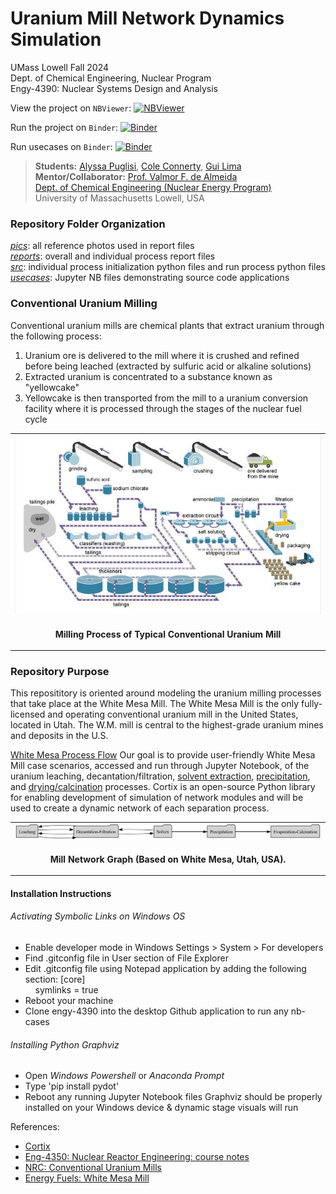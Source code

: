 # Uranium Mill Network Dynamics Simulation

UMass Lowell Fall 2024 <br>
Dept. of Chemical Engineering, Nuclear Program <br>
Engy-4390: Nuclear Systems Design and Analysis

View the project on `NBViewer`: [![NBViewer](https://raw.githubusercontent.com/jupyter/design/master/logos/Badges/nbviewer_badge.svg)](https://nbviewer.jupyter.org/github/dpploy/engy-4390/blob/main/projects/2024/u-mill)

Run the project on `Binder`: [![Binder](https://mybinder.org/badge_logo.svg)](https://mybinder.org/v2/gh/dpploy/engy-4390/HEAD?filepath=projects%2F2024%2Fu-mill%2Freports)

Run usecases on `Binder`: [![Binder](https://mybinder.org/badge_logo.svg)](https://mybinder.org/v2/gh/dpploy/engy-4390/HEAD?filepath=projects%2F2024%2Fu-mill%2Fusecases)

 >**Students:** [Alyssa Puglisi](https://github.com/alyssa-puglisi), [Cole Connerty](https://github.com/coleconn9), [Gui Lima](https://github.com/G00BLiMA)  <br>
 >**Mentor/Collaborator:** [Prof. Valmor F. de Almeida](https://github.com/dealmeidavf) <br>
 >[Dept. of Chemical Engineering (Nuclear Energy Program)](https://www.uml.edu/Engineering/Chemical/faculty/de-Almeida-Valmor.aspx) <br>
 >University of Massachusetts Lowell, USA <br>

### Repository Folder Organization
[*pics*](https://github.com/dpploy/engy-4390/tree/alyssa/projects/2024/u-mill/pics): all reference photos used in report files <br>
[*reports*](https://github.com/dpploy/engy-4390/tree/alyssa/projects/2024/u-mill/reports): overall and individual process report files <br>
[*src*](https://github.com/dpploy/engy-4390/tree/alyssa/projects/2024/u-mill/src): individual process initialization python files and run process python files <br>
[*usecases*](https://github.com/dpploy/engy-4390/tree/main/projects/2024/u-mill/usecases): Jupyter NB files demonstrating source code applications

### Conventional Uranium Milling
Conventional uranium mills are chemical plants that extract uranium through the following process:
1. Uranium ore is delivered to the mill where it is crushed and refined before being leached (extracted by sulfuric acid or alkaline solutions)
1. Extracted uranium is concentrated to a substance known as "yellowcake"
1. Yellowcake is then transported from the mill to a uranium conversion facility where it is processed through the stages of the nuclear fuel cycle

|  |
|:---:|
| <img width="700" src="pics/typical-conventional-uranium-mill.jpg" title="Typical Uranium Mill"> |
| <p style="text-align:center;"><b>Milling Process of Typical Conventional Uranium Mill</b></p> |

### Repository Purpose
This reposititory is oriented around modeling the uranium milling processes that take place at the White Mesa Mill. The White Mesa Mill is the only fully-licensed and operating conventional uranium mill in the United States, located in Utah. The W.M. mill is central to the highest-grade uranium mines and deposits in the U.S. 

[White Mesa Process Flow](https://github.com/dpploy/engy-4390/blob/alyssa/projects/2024/u-mill/pics/white-mesa.png)
Our goal is to provide user-friendly White Mesa Mill case scenarios, accessed and run through Jupyter Notebook, of the uranium leaching, decantation/filtration, [solvent extraction](https://github.com/dpploy/engy-4390/blob/alyssa/projects/2024/u-mill/reports/solvex-project-report.ipynb), [precipitation](https://github.com/dpploy/engy-4390/blob/alyssa/projects/2024/u-mill/reports/Precipitation-Project-Report-GuiLima.ipynb), and [drying/calcination](https://github.com/dpploy/engy-4390/blob/alyssa/projects/2024/u-mill/reports/evaporation-calcination-project-report.ipynb) processes.
Cortix is an open-source Python library for enabling development of simulation of network modules and will be used to create a dynamic network of each separation process. 

|  |
|:---:|
| <img width="1200" src="pics/network-0.gv.png" title="Plant Layout"> |
| <p style="text-align:center;"><b>Mill Network Graph (Based on White Mesa, Utah, USA).</b></p> |

#### Installation Instructions

###### Activating Symbolic Links on Windows OS
+ Enable developer mode in Windows Settings > System > For developers
+ Find .gitconfig file in User section of File Explorer
+ Edit .gitconfig file using Notepad application by adding the following section:
[core] <br>
&nbsp;&nbsp;&nbsp;&nbsp;symlinks = true
+ Reboot your machine
+ Clone engy-4390 into the desktop Github application to run any nb-cases

###### Installing Python Graphviz
+ Open *Windows Powershell* or *Anaconda Prompt*
+ Type 'pip install pydot'
+ Reboot any running Jupyter Notebook files
Graphviz should be properly installed on your Windows device & dynamic stage visuals will run


References:

 + [Cortix](https://cortix.org/)
 + [Eng-4350: Nuclear Reactor Engineering: course notes](https://github.com/dpploy/engy-4350)
+ [NRC: Conventional Uranium Mills](https://www.nrc.gov/materials/uranium-recovery/extraction-methods/conventional-mills.html)
+ [Energy Fuels: White Mesa Mill](https://www.energyfuels.com/white-mesa-mill)
